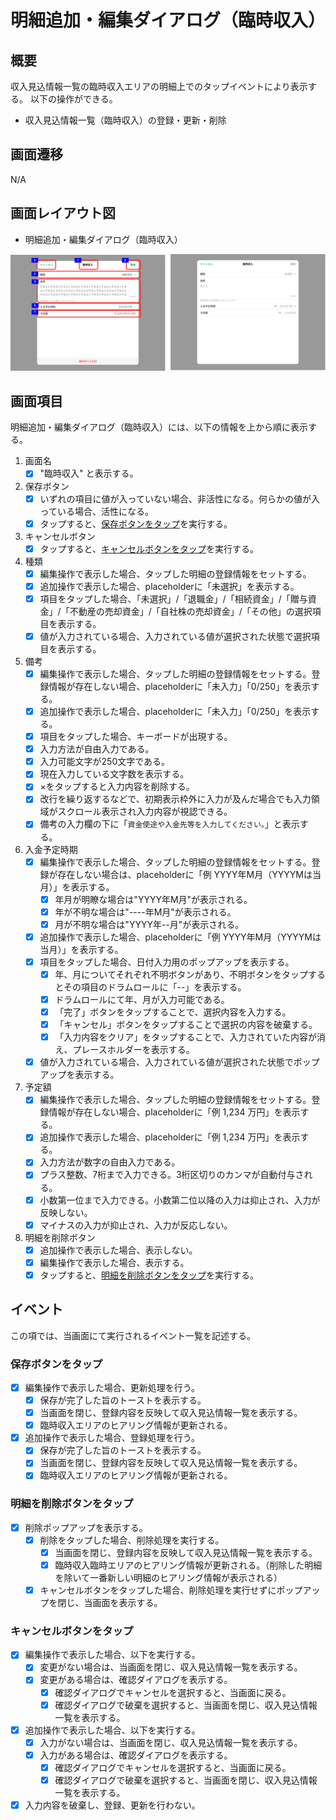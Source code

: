 # 明細追加・編集ダイアログ（臨時収入）

## 概要

収入見込情報一覧の臨時収入エリアの明細上でのタップイベントにより表示する。
以下の操作ができる。

- 収入見込情報一覧（臨時収入）の登録・更新・削除

## 画面遷移

N/A

## 画面レイアウト図

- 明細追加・編集ダイアログ（臨時収入）

![明細追加・編集ダイアログ（臨時収入）](./images/明細追加・編集ダイアログ（臨時収入）.drawio.png)

## 画面項目

明細追加・編集ダイアログ（臨時収入）には、以下の情報を上から順に表示する。

1. 画面名
    - [x] "臨時収入" と表示する。
2. 保存ボタン
    - [x] いずれの項目に値が入っていない場合、非活性になる。何らかの値が入っている場合、活性になる。
    - [x] タップすると、[保存ボタンをタップ](#保存ボタンをタップ)を実行する。
3. キャンセルボタン
    - [x] タップすると、[キャンセルボタンをタップ](#キャンセルボタンをタップ)を実行する。
4. 種類
    - [x] 編集操作で表示した場合、タップした明細の登録情報をセットする。
    - [x] 追加操作で表示した場合、placeholderに「未選択」を表示する。
    - [x] 項目をタップした場合、「未選択」/「退職金」/「相続資金」/「贈与資金」/「不動産の売却資金」/「自社株の売却資金」/「その他」の選択項目を表示する。
    - [x] 値が入力されている場合、入力されている値が選択された状態で選択項目を表示する。
5. 備考
    - [x] 編集操作で表示した場合、タップした明細の登録情報をセットする。登録情報が存在しない場合、placeholderに「未入力」「0/250」を表示する。
    - [x] 追加操作で表示した場合、placeholderに「未入力」「0/250」を表示する。
    - [x] 項目をタップした場合、キーボードが出現する。
    - [x] 入力方法が自由入力である。
    - [x] 入力可能文字が250文字である。
    - [x] 現在入力している文字数を表示する。
    - [x] ×をタップすると入力内容を削除する。
    - [x] 改行を繰り返するなどで、初期表示枠外に入力が及んだ場合でも入力領域がスクロール表示され入力内容が視認できる。
    - [x] 備考の入力欄の下に「`資金使途や入金先等を入力してください。`」と表示する。
6. 入金予定時期
    - [x] 編集操作で表示した場合、タップした明細の登録情報をセットする。登録が存在しない場合は、placeholderに「例 YYYY年M月（YYYYMは当月）」を表示する。
      - [x] 年月が明瞭な場合は"YYYY年M月"が表示される。
      - [x] 年が不明な場合は"----年M月"が表示される。
      - [x] 月が不明な場合は"YYYY年--月"が表示される。
    - [x] 追加操作で表示した場合、placeholderに「例 YYYY年M月（YYYYMは当月）」を表示する。
    - [x] 項目をタップした場合、日付入力用のポップアップを表示する。
        - [x] 年、月についてそれぞれ不明ボタンがあり、不明ボタンをタップするとその項目のドラムロールに「--」を表示する。
        - [x] ドラムロールにて年、月が入力可能である。
        - [x] 「完了」ボタンをタップすることで、選択内容を入力する。
        - [x] 「キャンセル」ボタンをタップすることで選択の内容を破棄する。
        - [x] 「入力内容をクリア」をタップすることで、入力されていた内容が消え、プレースホルダーを表示する。
    - [x] 値が入力されている場合、入力されている値が選択された状態でポップアップを表示する。
7. 予定額
    - [x] 編集操作で表示した場合、タップした明細の登録情報をセットする。登録情報が存在しない場合、placeholderに「例 1,234 万円」を表示する。
    - [x] 追加操作で表示した場合、placeholderに「例 1,234 万円」を表示する。
    - [x] 入力方法が数字の自由入力である。
    - [x] プラス整数、7桁まで入力できる。3桁区切りのカンマが自動付与される。
    - [x] 小数第一位まで入力できる。小数第二位以降の入力は抑止され、入力が反映しない。
    - [x] マイナスの入力が抑止され、入力が反応しない。
8. 明細を削除ボタン
    - [x] 追加操作で表示した場合、表示しない。
    - [x] 編集操作で表示した場合、表示する。
    - [x] タップすると、[明細を削除ボタンをタップ](#明細を削除ボタンをタップ)を実行する。

## イベント

この項では、当画面にて実行されるイベント一覧を記述する。

### 保存ボタンをタップ

- [x] 編集操作で表示した場合、更新処理を行う。
  - [x] 保存が完了した旨のトーストを表示する。
  - [x] 当画面を閉じ、登録内容を反映して収入見込情報一覧を表示する。
  - [x] 臨時収入エリアのヒアリング情報が更新される。
- [x] 追加操作で表示した場合、登録処理を行う。
  - [x] 保存が完了した旨のトーストを表示する。
  - [x] 当画面を閉じ、登録内容を反映して収入見込情報一覧を表示する。
  - [x] 臨時収入エリアのヒアリング情報が更新される。

### 明細を削除ボタンをタップ

- [x] 削除ポップアップを表示する。
  - [x] 削除をタップした場合、削除処理を実行する。
    - [x] 当画面を閉じ、登録内容を反映して収入見込情報一覧を表示する。
    - [x] 臨時収入臨時エリアのヒアリング情報が更新される。（削除した明細を除いて一番新しい明細のヒアリング情報が表示される）
  - [x] キャンセルボタンをタップした場合、削除処理を実行せずにポップアップを閉じ、当画面を表示する。

### キャンセルボタンをタップ

- [x] 編集操作で表示した場合、以下を実行する。
  - [x] 変更がない場合は、当画面を閉じ、収入見込情報一覧を表示する。
  - [x] 変更がある場合は、確認ダイアログを表示する。
    - [x] 確認ダイアログでキャンセルを選択すると、当画面に戻る。
    - [x] 確認ダイアログで破棄を選択すると、当画面を閉じ、収入見込情報一覧を表示する。
- [x] 追加操作で表示した場合、以下を実行する。
  - [x] 入力がない場合は、当画面を閉じ、収入見込情報一覧を表示する。
  - [x] 入力がある場合は、確認ダイアログを表示する。
    - [x] 確認ダイアログでキャンセルを選択すると、当画面に戻る。
    - [x] 確認ダイアログで破棄を選択すると、当画面を閉じ、収入見込情報一覧を表示する。
- [x] 入力内容を破棄し、登録、更新を行わない。
